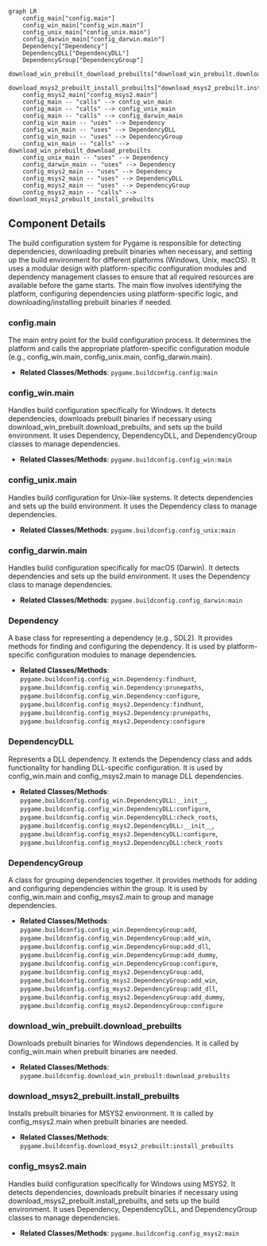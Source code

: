 ```mermaid
graph LR
    config_main["config.main"]
    config_win_main["config_win.main"]
    config_unix_main["config_unix.main"]
    config_darwin_main["config_darwin.main"]
    Dependency["Dependency"]
    DependencyDLL["DependencyDLL"]
    DependencyGroup["DependencyGroup"]
    download_win_prebuilt_download_prebuilts["download_win_prebuilt.download_prebuilts"]
    download_msys2_prebuilt_install_prebuilts["download_msys2_prebuilt.install_prebuilts"]
    config_msys2_main["config_msys2.main"]
    config_main -- "calls" --> config_win_main
    config_main -- "calls" --> config_unix_main
    config_main -- "calls" --> config_darwin_main
    config_win_main -- "uses" --> Dependency
    config_win_main -- "uses" --> DependencyDLL
    config_win_main -- "uses" --> DependencyGroup
    config_win_main -- "calls" --> download_win_prebuilt_download_prebuilts
    config_unix_main -- "uses" --> Dependency
    config_darwin_main -- "uses" --> Dependency
    config_msys2_main -- "uses" --> Dependency
    config_msys2_main -- "uses" --> DependencyDLL
    config_msys2_main -- "uses" --> DependencyGroup
    config_msys2_main -- "calls" --> download_msys2_prebuilt_install_prebuilts
```

## Component Details

The build configuration system for Pygame is responsible for detecting dependencies, downloading prebuilt binaries when necessary, and setting up the build environment for different platforms (Windows, Unix, macOS). It uses a modular design with platform-specific configuration modules and dependency management classes to ensure that all required resources are available before the game starts. The main flow involves identifying the platform, configuring dependencies using platform-specific logic, and downloading/installing prebuilt binaries if needed.

### config.main
The main entry point for the build configuration process. It determines the platform and calls the appropriate platform-specific configuration module (e.g., config_win.main, config_unix.main, config_darwin.main).
- **Related Classes/Methods**: `pygame.buildconfig.config:main`

### config_win.main
Handles build configuration specifically for Windows. It detects dependencies, downloads prebuilt binaries if necessary using download_win_prebuilt.download_prebuilts, and sets up the build environment. It uses Dependency, DependencyDLL, and DependencyGroup classes to manage dependencies.
- **Related Classes/Methods**: `pygame.buildconfig.config_win:main`

### config_unix.main
Handles build configuration for Unix-like systems. It detects dependencies and sets up the build environment. It uses the Dependency class to manage dependencies.
- **Related Classes/Methods**: `pygame.buildconfig.config_unix:main`

### config_darwin.main
Handles build configuration specifically for macOS (Darwin). It detects dependencies and sets up the build environment. It uses the Dependency class to manage dependencies.
- **Related Classes/Methods**: `pygame.buildconfig.config_darwin:main`

### Dependency
A base class for representing a dependency (e.g., SDL2). It provides methods for finding and configuring the dependency. It is used by platform-specific configuration modules to manage dependencies.
- **Related Classes/Methods**: `pygame.buildconfig.config_win.Dependency:findhunt`, `pygame.buildconfig.config_win.Dependency:prunepaths`, `pygame.buildconfig.config_win.Dependency:configure`, `pygame.buildconfig.config_msys2.Dependency:findhunt`, `pygame.buildconfig.config_msys2.Dependency:prunepaths`, `pygame.buildconfig.config_msys2.Dependency:configure`

### DependencyDLL
Represents a DLL dependency. It extends the Dependency class and adds functionality for handling DLL-specific configuration. It is used by config_win.main and config_msys2.main to manage DLL dependencies.
- **Related Classes/Methods**: `pygame.buildconfig.config_win.DependencyDLL:__init__`, `pygame.buildconfig.config_win.DependencyDLL:configure`, `pygame.buildconfig.config_win.DependencyDLL:check_roots`, `pygame.buildconfig.config_msys2.DependencyDLL:__init__`, `pygame.buildconfig.config_msys2.DependencyDLL:configure`, `pygame.buildconfig.config_msys2.DependencyDLL:check_roots`

### DependencyGroup
A class for grouping dependencies together. It provides methods for adding and configuring dependencies within the group. It is used by config_win.main and config_msys2.main to group and manage dependencies.
- **Related Classes/Methods**: `pygame.buildconfig.config_win.DependencyGroup:add`, `pygame.buildconfig.config_win.DependencyGroup:add_win`, `pygame.buildconfig.config_win.DependencyGroup:add_dll`, `pygame.buildconfig.config_win.DependencyGroup:add_dummy`, `pygame.buildconfig.config_win.DependencyGroup:configure`, `pygame.buildconfig.config_msys2.DependencyGroup:add`, `pygame.buildconfig.config_msys2.DependencyGroup:add_win`, `pygame.buildconfig.config_msys2.DependencyGroup:add_dll`, `pygame.buildconfig.config_msys2.DependencyGroup:add_dummy`, `pygame.buildconfig.config_msys2.DependencyGroup:configure`

### download_win_prebuilt.download_prebuilts
Downloads prebuilt binaries for Windows dependencies. It is called by config_win.main when prebuilt binaries are needed.
- **Related Classes/Methods**: `pygame.buildconfig.download_win_prebuilt:download_prebuilts`

### download_msys2_prebuilt.install_prebuilts
Installs prebuilt binaries for MSYS2 environment. It is called by config_msys2.main when prebuilt binaries are needed.
- **Related Classes/Methods**: `pygame.buildconfig.download_msys2_prebuilt:install_prebuilts`

### config_msys2.main
Handles build configuration specifically for Windows using MSYS2. It detects dependencies, downloads prebuilt binaries if necessary using download_msys2_prebuilt.install_prebuilts, and sets up the build environment. It uses Dependency, DependencyDLL, and DependencyGroup classes to manage dependencies.
- **Related Classes/Methods**: `pygame.buildconfig.config_msys2:main`
